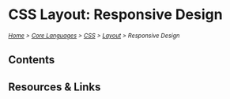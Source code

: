 # CSS Layout: Responsive Design

<em>
<sub><a href='../../../README.md'>Home</a> > <a href='../../core-languages.md'>Core Languages</a> > <a href='../css.md'>CSS</a> > <a href='./css.layout.md'>Layout</a> > Responsive Design </sub>
</em>

## Contents

## Resources & Links
